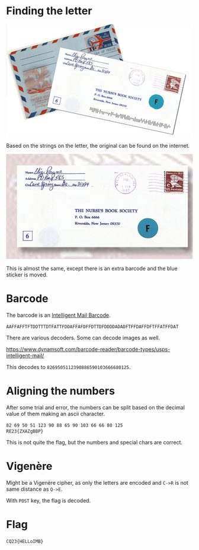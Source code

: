 # Finding the letter

![](files/CQ23-LETTER.jpg)

Based on the strings on the letter, the original can be found on the internet.

![](workdir/pressure-sensitive-package-label-presorted-business-firm.jpg)

This is almost the same, except there is an extra barcode and the blue sticker is moved.

# Barcode

The barcode is an [Intelligent Mail Barcode](https://en.wikipedia.org/wiki/Intelligent_Mail_barcode).

```
AAFFAFFTFTDDTTTDTFATTFDDAFFAFDFFDTTDFDDDDADADFTFFDAFFDFTFFATFFDAT
```

There are various decoders. Some can decode images as well.

<https://www.dynamsoft.com/barcode-reader/barcode-types/usps-intelligent-mail/>

This decodes to `8269505112390886590103666680125`.

# Aligning the numbers

After some trial and error, the numbers can be split based on the decimal value of them making an ascii character.

```
82 69 50 51 123 90 88 65 90 103 66 66 80 125
RE23{ZXAZgBBP}
```

This is not quite the flag, but the numbers and special chars are correct.

# Vigenère

Might be a Vigenère cipher, as only the letters are encoded and `C->R` is not same distance as `Q->E`. 

With `POST` key, the flag is decoded.

# Flag
`CQ23{HELLoIMB}`